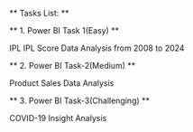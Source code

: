** Tasks List: **


** 1. Power BI Task 1(Easy) **

IPL IPL Score Data Analysis from 2008 to 2024 


** 2. Power BI Task-2(Medium) **

Product Sales Data Analysis


** 3. Power BI Task-3(Challenging) **

COVID-19 Insight Analysis
